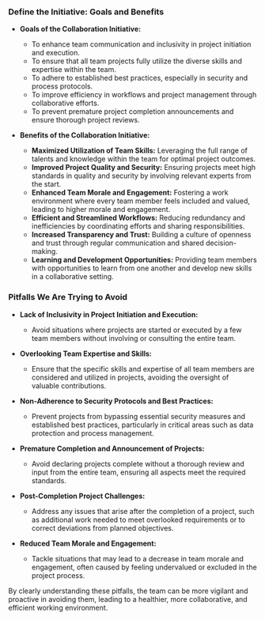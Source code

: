 ### Define the Initiative: Goals and Benefits

- **Goals of the Collaboration Initiative:**
  - To enhance team communication and inclusivity in project initiation and execution.
  - To ensure that all team projects fully utilize the diverse skills and expertise within the team.
  - To adhere to established best practices, especially in security and process protocols.
  - To improve efficiency in workflows and project management through collaborative efforts.
  - To prevent premature project completion announcements and ensure thorough project reviews.



- **Benefits of the Collaboration Initiative:**
  - **Maximized Utilization of Team Skills:** Leveraging the full range of talents and knowledge within the team for optimal project outcomes.
  - **Improved Project Quality and Security:** Ensuring projects meet high standards in quality and security by involving relevant experts from the start.
  - **Enhanced Team Morale and Engagement:** Fostering a work environment where every team member feels included and valued, leading to higher morale and engagement.
  - **Efficient and Streamlined Workflows:** Reducing redundancy and inefficiencies by coordinating efforts and sharing responsibilities.
  - **Increased Transparency and Trust:** Building a culture of openness and trust through regular communication and shared decision-making.
  - **Learning and Development Opportunities:** Providing team members with opportunities to learn from one another and develop new skills in a collaborative setting.



### Pitfalls We Are Trying to Avoid

- **Lack of Inclusivity in Project Initiation and Execution:**
  - Avoid situations where projects are started or executed by a few team members without involving or consulting the entire team.

- **Overlooking Team Expertise and Skills:**
  - Ensure that the specific skills and expertise of all team members are considered and utilized in projects, avoiding the oversight of valuable contributions.

- **Non-Adherence to Security Protocols and Best Practices:**
  - Prevent projects from bypassing essential security measures and established best practices, particularly in critical areas such as data protection and process management.

- **Premature Completion and Announcement of Projects:**
  - Avoid declaring projects complete without a thorough review and input from the entire team, ensuring all aspects meet the required standards.

- **Post-Completion Project Challenges:**
  - Address any issues that arise after the completion of a project, such as additional work needed to meet overlooked requirements or to correct deviations from planned objectives.

- **Reduced Team Morale and Engagement:**
  - Tackle situations that may lead to a decrease in team morale and engagement, often caused by feeling undervalued or excluded in the project process.

By clearly understanding these pitfalls, the team can be more vigilant and proactive in avoiding them, leading to a healthier, more collaborative, and efficient working environment.